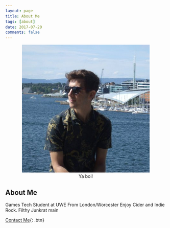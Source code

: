 ```yaml
---
layout: page
title: About Me
tags: [about]
date: 2017-07-20
comments: false
---
```

    
<center>
<figure>
        <img src="../assets/img/profilepic.jpg" class="img-circle animated rotateIn">
		<figcaption>Ya boi!</figcaption>
</figure>

</center>

## About Me
Games Tech Student at UWE
From London/Worcester
Enjoy Cider and Indie Rock.
Filthy Junkrat main
      
[Contact Me](https://github.com/TaylanTatli/Moon){: .btn}
